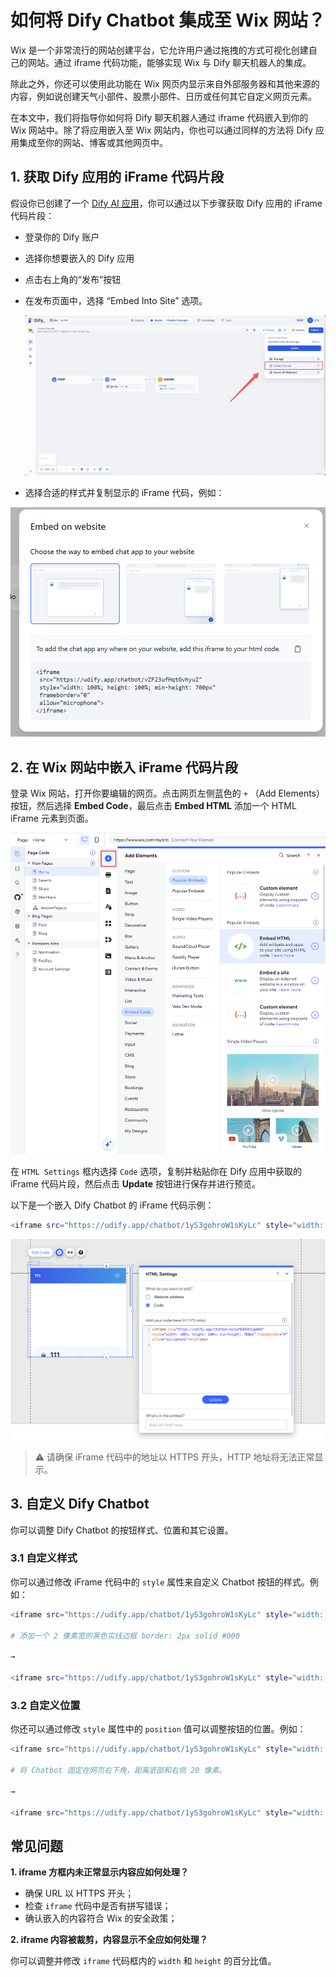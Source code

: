 # 如何将 Dify Chatbot 集成至 Wix 网站？

Wix 是一个非常流行的网站创建平台，它允许用户通过拖拽的方式可视化创建自己的网站。通过 iframe 代码功能，能够实现 Wix 与 Dify 聊天机器人的集成。

除此之外，你还可以使用此功能在 Wix 网页内显示来自外部服务器和其他来源的内容，例如说创建天气小部件、股票小部件、日历或任何其它自定义网页元素。

在本文中，我们将指导你如何将 Dify 聊天机器人通过 iframe 代码嵌入到你的 Wix 网站中。除了将应用嵌入至 Wix 网站内，你也可以通过同样的方法将 Dify 应用集成至你的网站、博客或其他网页中。

## 1. 获取 Dify 应用的 iFrame 代码片段

假设你已创建了一个 [Dify AI 应用](https://docs.dify.ai/v/zh-hans/guides/application-orchestrate/creating-an-application)，你可以通过以下步骤获取 Dify 应用的 iFrame 代码片段：

* 登录你的 Dify 账户
* 选择你想要嵌入的 Dify 应用
* 点击右上角的“发布”按钮
*   在发布页面中，选择 “Embed Into Site” 选项。

    ![](../../.gitbook/assets/best-practice-wix-2.png)
* 选择合适的样式并复制显示的 iFrame 代码，例如：

![](../../.gitbook/assets/best-practice-wix-3.png)

## 2. 在 Wix 网站中嵌入 iFrame 代码片段

登录 Wix 网站，打开你要编辑的网页。点击网页左侧蓝色的 `+` （Add Elements）按钮，然后选择 **Embed Code**，最后点击 **Embed HTML** 添加一个 HTML iFrame 元素到页面。

![](../../.gitbook/assets/best-practice-add-html-iframe.png)

在 `HTML Settings` 框内选择 `Code` 选项，复制并粘贴你在 Dify 应用中获取的 iFrame 代码片段，然后点击 **Update** 按钮进行保存并进行预览。

以下是一个嵌入 Dify Chatbot 的 iFrame 代码示例：

```bash
<iframe src="https://udify.app/chatbot/1yS3gohroW1sKyLc" style="width: 100%; height: 100%; min-height: 700px" frameborder="0" allow="microphone"></iframe>
```

![](../../.gitbook/assets/best-practice-insert-dify-iframe-code.png)

> ⚠️ 请确保 iFrame 代码中的地址以 HTTPS 开头，HTTP 地址将无法正常显示。

## 3. 自定义 Dify Chatbot

你可以调整 Dify Chatbot 的按钮样式、位置和其它设置。

### 3.1 自定义样式

你可以通过修改 iFrame 代码中的 `style` 属性来自定义 Chatbot 按钮的样式。例如：

```bash
<iframe src="https://udify.app/chatbot/1yS3gohroW1sKyLc" style="width: 100%; height: 100%; min-height: 700px" frameborder="0" allow="microphone"></iframe>

# 添加一个 2 像素宽的黑色实线边框 border: 2px solid #000

→

<iframe src="https://udify.app/chatbot/1yS3gohroW1sKyLc" style="width: 80%; height: 80%; min-height: 500px; border: 2px solid #000;" frameborder="0" allow="microphone"></iframe>
```

### 3.2 自定义位置

你还可以通过修改 `style` 属性中的 `position` 值可以调整按钮的位置。例如：

```bash
<iframe src="https://udify.app/chatbot/1yS3gohroW1sKyLc" style="width: 100%; height: 100%; min-height: 700px" frameborder="0" allow="microphone"></iframe>

# 将 Chatbot 固定在网页右下角，距离底部和右侧 20 像素。

→

<iframe src="https://udify.app/chatbot/1yS3gohroW1sKyLc" style="width: 100%; height: 100%; min-height: 700px; position: fixed; bottom: 20px; right: 20px;" frameborder="0" allow="microphone"></iframe>
```

## 常见问题

**1. iframe 方框内未正常显示内容应如何处理？**

* 确保 URL 以 HTTPS 开头；
* 检查 `iframe` 代码中是否有拼写错误；
* 确认嵌入的内容符合 Wix 的安全政策；

**2. iframe 内容被裁剪，内容显示不全应如何处理？**

你可以调整并修改 `iframe` 代码框内的 `width` 和 `height` 的百分比值。
